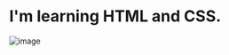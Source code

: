 <h1> I'm learning HTML and CSS. </h1>

![image](https://github.com/user-attachments/assets/2a6e88ba-b63e-47f6-b35e-7914d550509b)


